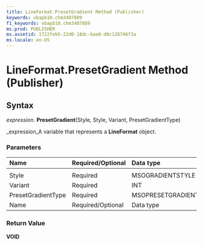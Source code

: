 ```yaml
---
title: LineFormat.PresetGradient Method (Publisher)
keywords: vbapb10.chm3407889
f1_keywords: vbapb10.chm3407889
ms.prod: PUBLISHER
ms.assetid: 1722feb5-22d0-18dc-bae8-d6c128746f3a
ms.locale: en-US
---
```



# LineFormat.PresetGradient Method (Publisher)

## Syntax

 _expression_. **PresetGradient**(Style, Style, Variant, PresetGradientType)

 _expression_A variable that represents a  **LineFormat** object.


### Parameters



|**Name**|**Required/Optional**|**Data type**|**Description**|
|:-----|:-----|:-----|:-----|
|||||
|Style|Required|MSOGRADIENTSTYLE||
|Variant|Required|INT||
|PresetGradientType|Required|MSOPRESETGRADIENTTYPE||
|Name|Required/Optional|Data type|Description|

### Return Value

 **VOID**


